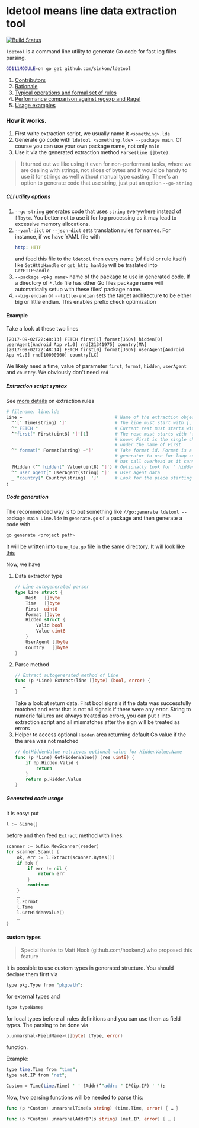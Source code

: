 # ldetool means line data extraction tool
[![Build Status](https://travis-ci.org/sirkon/ldetool.svg?branch=master)](https://travis-ci.org/sirkon/ldetool)

`ldetool` is a command line utility to generate Go code for fast log files parsing.

```bash
GO111MODULE=on go get github.com/sirkon/ldetool
```

1. [Contributors](CONTRIBUTORS.md)
1. [Rationale](RATIONALE.md)
2. [Typical operations and formal set of rules](TOOL_RULES.md)
3. [Performance comparison against regexp and Ragel](PERFORMANCE.md)
5. [Usage examples](EXAMPLES.md)


### How it works.
1. First write extraction script, we usually name it `<something>.lde`
2. Generate go code with `ldetool <something.lde> --package main`. Of course
   you can use your own package name, not only `main`
3. Use it via the generated extraction method `Parse(line []byte)`.

> It turned out we like using it even for non-performant tasks, where we are dealing with strings, not slices of bytes 
> and it would be handy to use it for strings as well without manual type casting. There's an option to generate code
> that use string, just put an option `--go-string`

##### CLI utility options
1. `--go-string` generates code that uses `string` everywhere instead of `[]byte`. You better not to use it for log processing as it may lead to excessive memory allocations.
2. `--yaml-dict` or `--json-dict` sets translation rules for names. For instance, if we have YAML file with
    ```yaml
    http: HTTP
    ```
    and feed this file to the `ldetool` then every name (of field or rule itself) like `GetHttpHandle` or `get_http_hanlde` will be traslated into `GetHTTPHandle`
3. `--package <pkg name>` name of the package to use in generated code. If a directory of `*.lde` file has other Go files package name will automatically setup with these files' package name.
4. `--big-endian` or `--little-endian` sets the target architecture to be either big or little endian. This
    enables prefix check optimization 

#### Example

Take a look at these two lines

```
[2017-09-02T22:48:13] FETCH first[1] format[JSON] hidden[0] userAgent[Android App v1.0] rnd[21341975] country[MA]
[2017-09-02T22:48:14] FETCH first[0] format[JSON] userAgent[Android App v1.0] rnd[10000000] country[LC]
```

We likely need a time, value of parameter `first`, `format`, `hidden`, `userAgent` and `country`. We obviously don't need `rnd`

##### Extraction script syntax
See [more details](https://github.com/sirkon/ldetool/blob/master/TOOL_RULES.md) on extraction rules

```perl
# filename: line.lde
Line =                                   # Name of the extraction object' type
  ^'[' Time(string) ']'                  # The line must start with [, then take everything as a struct field Time string right to ']' character
  ^" FETCH "                             # Current rest must starts with " FETCH " string
  ^"first[" First(uint8) ']'[1]          # The rest must starts with "first[" characters, then take the rest until ']' as uint8. It is
                                         # known First is the single character, thus the [1] index.
                                         # under the name of First
  ^" format[" Format(string) ~']'        # Take format id. Format is a short word: XML, JSON, BIN. ~ before lookup oobject suggests
                                         # generator to use for loop scan rather than IndexByte, which is although fast
                                         # has call overhead as it cannot be inlined by Go compiler.
  ?Hidden (^" hidden[" Value(uint8) ']') # Optionally look for " hidden[\d+]"
  ^" user_agent[" UserAgent(string) ']'  # User agent data
  _ "country[" Country(string)  ']'      # Look for the piece starting with country[
;
```

##### Code generation
The recommended way is to put something like `//go:generate ldetool --package main Line.lde` in `generate.go` of a package and then generate a code with
```bash
go generate <project path>
```
It will be written into `line_lde.go` file in the same directory. It will look like [this](SAMPLE.md)

Now, we have
1. Data extractor type
    ```go
    // Line autogenerated parser
    type Line struct {
        Rest   []byte
        Time   []byte
        First  uint8
        Format []byte
        Hidden struct {
            Valid bool
            Value uint8
        }
        UserAgent []byte
        Country   []byte
    }
    ```
2. Parse method
    ```go
    // Extract autogenerated method of Line
    func (p *Line) Extract(line []byte) (bool, error) {
       …
    }
    ```
    Take a look at return data. First bool signals if the data was successfully matched and error that is not nil signals if there were
    any error. String to numeric failures are always treated as errors, you can put `!` into extraction script and all
    mismatches after the sign will be treated as errors
3. Helper to access optional `Hidden` area returning default Go value if the the area was not matched
    ```go
    // GetHiddenValue retrieves optional value for HiddenValue.Name
    func (p *Line) GetHiddenValue() (res uint8) {
        if !p.Hidden.Valid {
            return
        }
        return p.Hidden.Value
    }
    ```

##### Generated code usage
It is easy: put
```go
l := &Line{}
```
before and then feed `Extract` method with lines:
```go
scanner := bufio.NewScanner(reader)
for scanner.Scan() {
    ok, err := l.Extract(scanner.Bytes())
    if !ok {
        if err != nil {
            return err
        }
        continue
    }
    …
    l.Format
    l.Time
    l.GetHiddenValue()
    …
}
```

#### custom types

> Special thanks to Matt Hook (github.com/hookenz) who proposed this feature

It is possible to use custom types in generated structure. You should declare them first via

```perl
type pkg.Type from "pkgpath";
```

for external types and 

```perl
type typeName;
```

for local types before all rules definitions and you can use them as field types. The parsing to be done via

```go
p.unmarshal<FieldName>([]byte) (Type, error)
``` 

function.

Example:

```perl
type time.Time from "time";
type net.IP from "net";

Custom = Time(time.Time) ' ' ?Addr(^"addr: " IP(ip.IP) ' ');
```

Now, two parsing functions will be needed to parse this:

```go
func (p *Custom) unmarshalTime(s string) (time.Time, error) { … }

func (p *Custom) unmarshalAddrIP(s string) (net.IP, error) { … }
```
